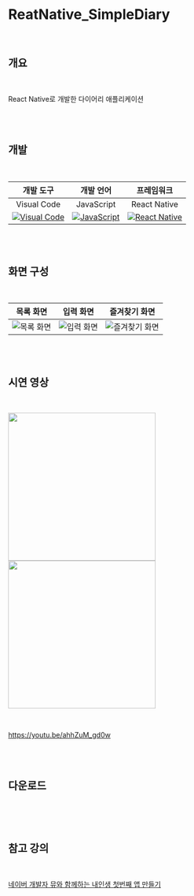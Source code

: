 # ReatNative_SimpleDiary

<br>

## 개요
 
<br>

React Native로 개발한 다이어리 애플리케이션
 
<br>
<br>

## 개발
 
<br>

|개발 도구|개발 언어|프레임워크|
|:-:|:-:|:-:|
|Visual Code|JavaScript|React Native|
|[![Visual Code](https://upload.wikimedia.org/wikipedia/commons/f/f3/Visual_Studio_Code_0.10.1_icon.png?&w=500)](https://code.visualstudio.com/)|[![JavaScript](https://upload.wikimedia.org/wikipedia/commons/thumb/9/99/Unofficial_JavaScript_logo_2.svg/140px-Unofficial_JavaScript_logo_2.svg.png?w=500)](https://developer.mozilla.org/ko/docs/Web/JavaScript)|[![React Native](https://upload.wikimedia.org/wikipedia/commons/thumb/a/a7/React-icon.svg/220px-React-icon.svg.png?w=500)](https://reactnative.dev/)|
 
<br>
<br>

## 화면 구성
 
<br>

|목록 화면|입력 화면|즐겨찾기 화면|
|:-:|:-:|:-:|
|![목록 화면](https://user-images.githubusercontent.com/31186176/129481497-7fda2505-0c05-4133-8122-56c77d8c877a.jpg?&w=300)|![입력 화면](https://user-images.githubusercontent.com/31186176/129481499-30e4aa3c-3ab9-4bdd-970d-d648c1306beb.jpg?w=300)|![즐겨찾기 화면](https://user-images.githubusercontent.com/31186176/129481500-ebad6cb0-1060-4b93-a328-d68a7bc81b7c.jpg?w=300)|
 
<br>
<br>

## 시연 영상
 
<br>

<img src="https://user-images.githubusercontent.com/31186176/129481318-7f971ead-42a2-4ffd-aca1-d6cad4a63d70.gif" width="300"/> <img src="https://user-images.githubusercontent.com/31186176/129481316-60c591df-8f83-407b-8e85-72e42a32fda0.gif" width="300"/>

<br>

https://youtu.be/ahhZuM_gd0w

<br>
<br>

## 다운로드
 
<br>

 
<br>
<br>

## 참고 강의
 
<br>

[네이버 개발자 뮤와 함께하는 내인생 첫번째 앱 만들기](https://class101.net/hidden-products/5c5d780974eabcfdafd39897)
 
<br>
<br>
